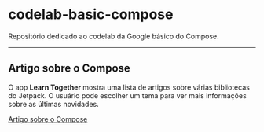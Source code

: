 # **codelab-basic-compose**

Repositório dedicado ao codelab da Google básico do Compose.

---

## **Artigo sobre o Compose**

O app **Learn Together** mostra uma lista de artigos sobre várias bibliotecas do Jetpack. O usuário pode escolher um tema para ver mais informações sobre as últimas novidades.


[Artigo sobre o Compose](https://developer.android.com/codelabs/basic-android-kotlin-compose-composables-practice-problems?authuser=1&hl=pt-br&continue=https%3A%2F%2Fdeveloper.android.com%2Fcourses%2Fpathways%2Fandroid-basics-compose-unit-1-pathway-3%3Fauthuser%3D1%26hl%3Dpt-br%23codelab-https%3A%2F%2Fdeveloper.android.com%2Fcodelabs%2Fbasic-android-kotlin-compose-composables-practice-problems#1)


